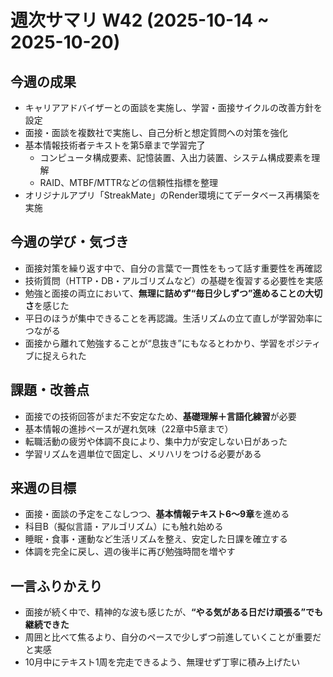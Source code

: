 # 週次サマリ W42 (2025-10-14 ~ 2025-10-20)

## 今週の成果
- キャリアアドバイザーとの面談を実施し、学習・面接サイクルの改善方針を設定  
- 面接・面談を複数社で実施し、自己分析と想定質問への対策を強化  
- 基本情報技術者テキストを第5章まで学習完了  
  - コンピュータ構成要素、記憶装置、入出力装置、システム構成要素を理解  
  - RAID、MTBF/MTTRなどの信頼性指標を整理  
- オリジナルアプリ「StreakMate」のRender環境にてデータベース再構築を実施  

## 今週の学び・気づき
- 面接対策を繰り返す中で、自分の言葉で一貫性をもって話す重要性を再確認  
- 技術質問（HTTP・DB・アルゴリズムなど）の基礎を復習する必要性を実感  
- 勉強と面接の両立において、**無理に詰めず“毎日少しずつ”進めることの大切さ**を感じた  
- 平日のほうが集中できることを再認識。生活リズムの立て直しが学習効率につながる  
- 面接から離れて勉強することが“息抜き”にもなるとわかり、学習をポジティブに捉えられた  

## 課題・改善点
- 面接での技術回答がまだ不安定なため、**基礎理解＋言語化練習**が必要  
- 基本情報の進捗ペースが遅れ気味（22章中5章まで）  
- 転職活動の疲労や体調不良により、集中力が安定しない日があった  
- 学習リズムを週単位で固定し、メリハリをつける必要がある  

## 来週の目標
- 面接・面談の予定をこなしつつ、**基本情報テキスト6〜9章**を進める  
- 科目B（擬似言語・アルゴリズム）にも触れ始める  
- 睡眠・食事・運動など生活リズムを整え、安定した日課を確立する  
- 体調を完全に戻し、週の後半に再び勉強時間を増やす  

## 一言ふりかえり
- 面接が続く中で、精神的な波も感じたが、**“やる気がある日だけ頑張る”でも継続できた**  
- 周囲と比べて焦るより、自分のペースで少しずつ前進していくことが重要だと実感  
- 10月中にテキスト1周を完走できるよう、無理せず丁寧に積み上げたい  
